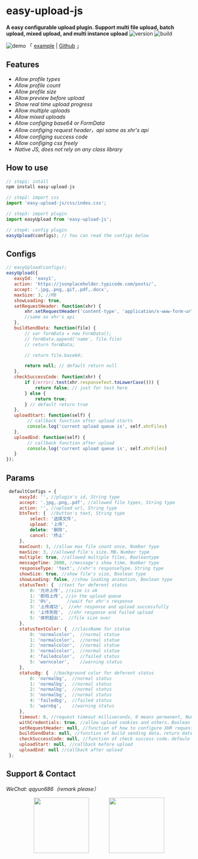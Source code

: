 # easy-upload-js
**A easy configurable upload plugin. Support multi file upload, batch upload, mixed upload, and multi instance upload**
![version](https://img.shields.io/badge/version-3.0.1-informational) ![build](https://img.shields.io/badge/build-passing-brightgreen)


![demo](https://ftp.bmp.ovh/imgs/2021/05/4ecbddba9a536b7e.png)
「 [example](https://funnyque.github.io/easyUpload.js/) | [Github](https://github.com/funnyque/easyUpload.js/tree/master/npm_version) 」

## Features
- *Allow profile types*
- *Allow profile count*
- *Allow profile size*
- *Allow preview before upload*
- *Show real time upload progress*
- *Allow multiple uploads*
- *Allow mixed uploads*
- *Allow configing base64 or FormData*
- *Allow configing request header，api same as xhr's api*
- *Allow configing success code*
- *Allow configing css freely*
- *Native JS, does not rely on any class library*

## How to use
```js
// step1: intall
npm install easy-upload-js

// step2: import css
import 'easy-upload-js/css/index.css';

// step3: import plugin
import easyUpload from 'easy-upload-js';

// step4: config plugin
easyUpload(configs); // You can read the configs below
```

## Configs
```js
// easyUpload(configs);
easyUpload({
   easyId: 'easy1',
   action: 'https://jsonplaceholder.typicode.com/posts/',
   accept: '.jpg,.png,.gif,.pdf,.docx',
   maxSize: 3, //MB
   showLoading: true,
   setRequestHeader: function(xhr) {
       xhr.setRequestHeader('content-type', 'application/x-www-form-urlencoded');
       //same as xhr's api
   },
   buildSendData: function(file) {
       // var formData = new FormData();
       // formData.append('name', file.file)
       // return formData;

       // return file.base64;

       return null; // default return null
   },
   checkSuccessCode: function(xhr) {
       if (/error/.test(xhr.responseText.toLowerCase())) { 
           return false; // just for test here
       } else {
           return true;
       } // default return true
   },
   uploadStart: function(self) {
        // callback function after upload starts
        console.log('current upload queue is', self.xhrFiles)
   },
   uploadEnd: function(self) {
        // callback function after upload
        console.log('current upload queue is', self.xhrFiles)
   }
});
```

## Params
```js
 defaultConfigs = {
     easyId: '', //plugin's id, String type
     accept: '.jpg,.png,.pdf', //allowed file types, String type
     action: '', //upload url, String type
     btnText: {  //button's text, String type
         select: '选择文件',
         upload: '上传',
         delete: '删除',
         cancel: '终止'
     },
     maxCount: 3, //allow max file count once, Number type
     maxSize: 3, //allowed file's size，MB，Number type
     multiple: true, //allowed multiple files, Booleantype
     messageTime: 2000, //message's show time, Number type
     responseType: 'text', //xhr's responseType，String type
     showSize: true, //show file's size, Boolean type
     showLoading: false, //show loading animation, Boolean type
     statusText: {  //text for deferent status
         0: '允许上传', //size is ok
         1: '即将上传', //in the upload queue
         2: '0%',      //wait for xhr's response
         3: '上传成功',  //xhr response and upload successfully
         4: '上传失败',  //xhr response and failed upload
         5: '体积超出',  //file size over
     },
     statusTextColor: {  //className for statue
         0: 'normalcolor',  //normal statue
         1: 'normalcolor',  //normal statue
         2: 'normalcolor',  //normal statue
         3: 'normalcolor',  //normal statue
         4: 'failedcolor',  //failed status
         5: 'warncolor',    //warning status
     },
     statusBg: {  //background color for deferent status
         0: 'normalbg',  //normal status
         1: 'normalbg',  //normal status
         2: 'normalbg',  //normal status
         3: 'normalbg',  //normal status
         4: 'failedbg',  //failed status
         5: 'warnbg',    //warning status
     },
     timeout: 0, //request timeout milliseconds, 0 means permanent, Number type
     withCredentials: true, //allow upload cookies and others，Boolean type
     setRequestHeader: null, //function of how to configure XHR request header
     buildSendData: null, //function of build sending data，return data
     checkSuccessCode: null, //function of check success code，defaule return true
     uploadStart: null, //callback before upload
     uploadEnd: null //callback after upload
 };
```

## Support & Contact
*WeChat: qqyun686（remark please）*

<center class="half">
    <img src="https://ftp.bmp.ovh/imgs/2021/05/b870caa8aa907479.jpg" width="150" style="margin-right: 50px"/>
    <img src = "https://ftp.bmp.ovh/imgs/2021/05/7fee263e3a0e73f3.jpg" width="150" />
</center>
